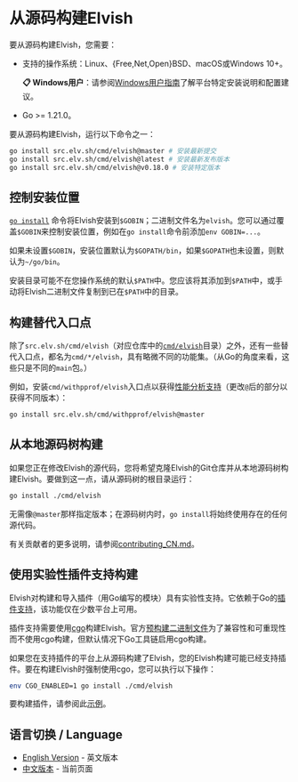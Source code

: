 # 从源码构建Elvish

要从源码构建Elvish，您需要：

-   支持的操作系统：Linux、{Free,Net,Open}BSD、macOS或Windows 10+。

    **📋 Windows用户**：请参阅[Windows用户指南](windows_CN.md)了解平台特定安装说明和配置建议。

-   Go >= 1.21.0。

要从源码构建Elvish，运行以下命令之一：

```sh
go install src.elv.sh/cmd/elvish@master # 安装最新提交
go install src.elv.sh/cmd/elvish@latest # 安装最新发布版本  
go install src.elv.sh/cmd/elvish@v0.18.0 # 安装特定版本
```

## 控制安装位置

[`go install`](https://pkg.go.dev/cmd/go#hdr-Compile_and_install_packages_and_dependencies)
命令将Elvish安装到`$GOBIN`；二进制文件名为`elvish`。您可以通过覆盖`$GOBIN`来控制安装位置，例如在`go install`命令前添加`env GOBIN=...`。

如果未设置`$GOBIN`，安装位置默认为`$GOPATH/bin`，如果`$GOPATH`也未设置，则默认为`~/go/bin`。

安装目录可能不在您操作系统的默认`$PATH`中。您应该将其添加到`$PATH`中，或手动将Elvish二进制文件复制到已在`$PATH`中的目录。

## 构建替代入口点

除了`src.elv.sh/cmd/elvish`（对应仓库中的[`cmd/elvish`](./cmd/elvish)目录）之外，还有一些替代入口点，都名为`cmd/*/elvish`，具有略微不同的功能集。（从Go的角度来看，这些只是不同的`main`包。）

例如，安装`cmd/withpprof/elvish`入口点以获得[性能分析支持](https://pkg.go.dev/runtime/pprof)（更改`@`后的部分以获得不同版本）：

```sh
go install src.elv.sh/cmd/withpprof/elvish@master
```

## 从本地源码树构建

如果您正在修改Elvish的源代码，您将希望克隆Elvish的Git仓库并从本地源码树构建Elvish。要做到这一点，请从源码树的根目录运行：

```sh
go install ./cmd/elvish
```

无需像`@master`那样指定版本；在源码树内时，`go install`将始终使用存在的任何源代码。

有关贡献者的更多说明，请参阅[contributing_CN.md](contributing_CN.md)。

## 使用实验性插件支持构建

Elvish对构建和导入插件（用Go编写的模块）具有实验性支持。它依赖于Go的[插件支持](https://pkg.go.dev/plugin)，该功能仅在少数平台上可用。

插件支持需要使用[cgo](https://pkg.go.dev/cmd/cgo)构建Elvish。官方[预构建二进制文件](https://elv.sh/get)为了兼容性和可重现性而不使用cgo构建，但默认情况下Go工具链启用cgo构建。

如果您在支持插件的平台上从源码构建了Elvish，您的Elvish构建可能已经支持插件。要在构建Elvish时强制使用cgo，您可以执行以下操作：

```sh
env CGO_ENABLED=1 go install ./cmd/elvish
```

要构建插件，请参阅此[示例](https://github.com/elves/sample-plugin)。

## 语言切换 / Language

- [English Version](building.md) - 英文版本
- [中文版本](building_CN.md) - 当前页面